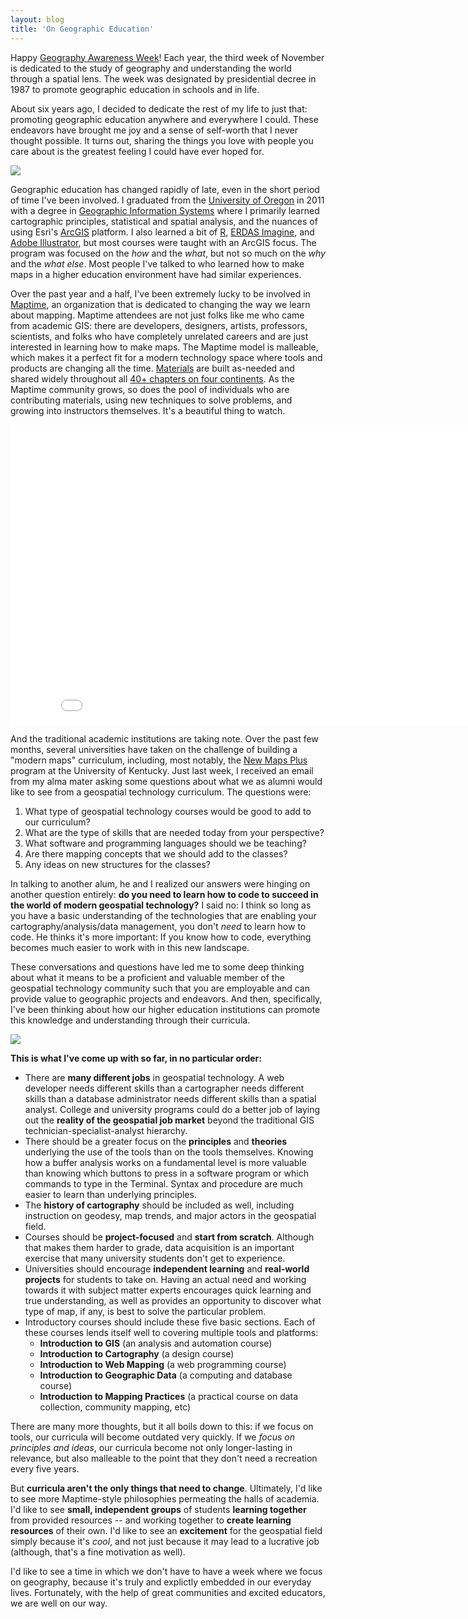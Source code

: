 ```yaml
---
layout: blog
title: 'On Geographic Education'
---
```


Happy [Geography Awareness Week](https://education.nationalgeographic.com/education/programs/geographyawarenessweek/?ar_a=1)! Each year, the third week of November is dedicated to the study of geography and understanding the world through a spatial lens. The week was designated by presidential decree in 1987 to promote geographic education in schools and in life.

About six years ago, I decided to dedicate the rest of my life to just that: promoting geographic education anywhere and everywhere I could. These endeavors have brought me joy and a sense of self-worth that I never thought possible. It turns out, sharing the things you love with people you care about is the greatest feeling I could have ever hoped for.

![](../../images/maptimepdx.jpg)

Geographic education has changed rapidly of late, even in the short period of time I've been involved. I graduated from the [University of Oregon](https://uoregon.edu) in 2011 with a degree in [Geographic Information Systems](https://geography.uoregon.edu) where I primarily learned cartographic principles, statistical and spatial analysis, and the nuances of using Esri's [ArcGIS](https://arcgis.com) platform. I also learned a bit of [R](https://r-project.org), [ERDAS Imagine](https://www.hexagongeospatial.com/products/remote-sensing/erdas-imagine/overview), and [Adobe Illustrator](https://www.adobe.com/products/illustrator.html), but most courses were taught with an ArcGIS focus. The program was focused on the _how_ and the _what_, but not so much on the _why_ and the _what else_. Most people I've talked to who learned how to make maps in a higher education environment have had similar experiences.

Over the past year and a half, I've been extremely lucky to be involved in [Maptime](https://maptime.io), an organization that is dedicated to changing the way we learn about mapping. Maptime attendees are not just folks like me who came from academic GIS: there are developers, designers, artists, professors, scientists, and folks who have completely unrelated careers and are just interested in learning how to make maps. The Maptime model is malleable, which makes it a perfect fit for a modern technology space where tools and products are changing all the time. [Materials](https://maptime.io/lessons-resources) are built as-needed and shared widely throughout all [40+ chapters on four continents](https://maptime.io/chapters/). As the Maptime community grows, so does the pool of individuals who are contributing materials, using new techniques to solve problems, and growing into instructors themselves. It's a beautiful thing to watch.

<iframe width="850" height="480" src="//www.youtube.com/embed/hN1jwg8UKKY" frameborder="0" allowfullscreen></iframe>

And the traditional academic institutions are taking note. Over the past few months, several universities have taken on the challenge of building a "modern maps" curriculum, including, most notably, the [New Maps Plus](https://newmapsplus.uky.edu/) program at the University of Kentucky. Just last week, I received an email from my alma mater asking some questions about what we as alumni would like to see from a geospatial technology curriculum. The questions were:

1. What type of geospatial technology courses would be good to add to our curriculum?
2. What are the type of skills that are needed today from your perspective?
3. What software and programming languages should we be teaching?
4. Are there mapping concepts that we should add to the classes?
5. Any ideas on new structures for the classes?

In talking to another alum, he and I realized our answers were hinging on another question entirely: **do you need to learn how to code to succeed in the world of modern geospatial technology?** I said no: I think so long as you have a basic understanding of the technologies that are enabling your cartography/analysis/data management, you don't _need_ to learn how to code. He thinks it's more important: If you know how to code, everything becomes much easier to work with in this new landscape.

These conversations and questions have led me to some deep thinking about what it means to be a proficient and valuable member of the geospatial technology community such that you are employable and can provide value to geographic projects and endeavors. And then, specifically, I've been thinking about how our higher education institutions can promote this knowledge and understanding through their curricula.

![](../../images/cartographers.png)

**This is what I've come up with so far, in no particular order:**

- There are **many different jobs** in geospatial technology. A web developer needs different skills than a cartographer needs different skills than a database administrator needs different skills than a spatial analyst. College and university programs could do a better job of laying out the **reality of the geospatial job market** beyond the traditional GIS technician-specialist-analyst hierarchy.
- There should be a greater focus on the **principles** and **theories** underlying the use of the tools than on the tools themselves. Knowing how a buffer analysis works on a fundamental level is more valuable than knowing which buttons to press in a software program or which commands to type in the Terminal. Syntax and procedure are much easier to learn than underlying principles.
- The **history of cartography** should be included as well, including instruction on geodesy, map trends, and major actors in the geospatial field.
- Courses should be **project-focused** and **start from scratch**. Although that makes them harder to grade, data acquisition is an important exercise that many university students don't get to experience.
- Universities should encourage **independent learning** and **real-world projects** for students to take on. Having an actual need and working towards it with subject matter experts encourages quick learning and true understanding, as well as provides an opportunity to discover what type of map, if any, is best to solve the particular problem.
- Introductory courses should include these five basic sections. Each of these courses lends itself well to covering multiple tools and platforms:
  - **Introduction to GIS** (an analysis and automation course)
  - **Introduction to Cartography** (a design course)
  - **Introduction to Web Mapping** (a web programming course)
  - **Introduction to Geographic Data** (a computing and database course)
  - **Introduction to Mapping Practices** (a practical course on data collection, community mapping, etc)

There are many more thoughts, but it all boils down to this: if we focus on tools, our curricula will become outdated very quickly. If we _focus on principles and ideas_, our curricula become not only longer-lasting in relevance, but also malleable to the point that they don't need a recreation every five years.

But **curricula aren't the only things that need to change**. Ultimately, I'd like to see more Maptime-style philosophies permeating the halls of academia. I'd like to see **small, independent groups** of students **learning together** from provided resources -- and working together to **create learning resources** of their own. I'd like to see an **excitement** for the geospatial field simply because it's _cool_, and not just because it may lead to a lucrative job (although, that's a fine motivation as well).

I'd like to see a time in which we don't have to have a week where we focus on geography, because it's truly and explictly embedded in our everyday lives. Fortunately, with the help of great communities and excited educators, we are well on our way.


